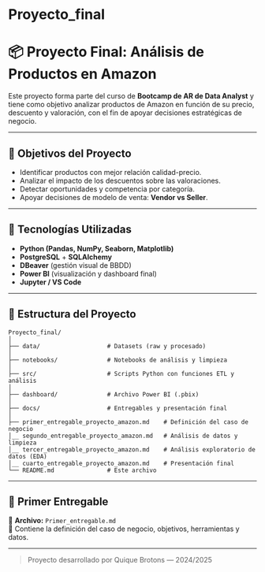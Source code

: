 # Proyecto_final
# 📦 Proyecto Final: Análisis de Productos en Amazon

Este proyecto forma parte del curso de **Bootcamp de AR de Data Analyst** y tiene como objetivo analizar productos de Amazon en función de su precio, descuento y valoración, con el fin de apoyar decisiones estratégicas de negocio.

---

## 🎯 Objetivos del Proyecto

- Identificar productos con mejor relación calidad-precio.
- Analizar el impacto de los descuentos sobre las valoraciones.
- Detectar oportunidades y competencia por categoría.
- Apoyar decisiones de modelo de venta: **Vendor vs Seller**.

---

## 🧰 Tecnologías Utilizadas

- **Python (Pandas, NumPy, Seaborn, Matplotlib)**
- **PostgreSQL** + **SQLAlchemy**
- **DBeaver** (gestión visual de BBDD)
- **Power BI** (visualización y dashboard final)
- **Jupyter / VS Code**

---

## 📁 Estructura del Proyecto

```
Proyecto_final/
│
├── data/                   # Datasets (raw y procesado)
│
├── notebooks/              # Notebooks de análisis y limpieza
│
├── src/                    # Scripts Python con funciones ETL y análisis
│
├── dashboard/              # Archivo Power BI (.pbix)
│
├── docs/                   # Entregables y presentación final
│
├── primer_entregable_proyecto_amazon.md    # Definición del caso de negocio
│__ segundo_entregable_proyecto_amazon.md   # Análisis de datos y limpieza
│__ tercer_entregable_proyecto_amazon.md    # Análisis exploratorio de datos (EDA)
│__ cuarto_entregable_proyecto_amazon.md    # Presentación final
└── README.md               # Este archivo
```

---

## 📄 Primer Entregable

📌 **Archivo:** `Primer_entregable.md`  
📝 Contiene la definición del caso de negocio, objetivos, herramientas y datos.

---

> Proyecto desarrollado por Quique Brotons — 2024/2025
